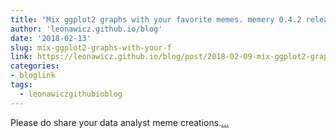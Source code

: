 ```yaml
---
title: "Mix ggplot2 graphs with your favorite memes. memery 0.4.2 released."
author: 'leonawicz.github.io/blog'
date: '2018-02-13'
slug: mix-ggplot2-graphs-with-your-f
link: https://leonawicz.github.io/blog/post/2018-02-09-mix-ggplot2-graphs-with-your-favorite-memes-memery-0-4-2-on-cran/
categories:
- bloglink
tags:
  - leonawiczgithubioblog
---
```


Please do share your data analyst meme creations.[... <i class="fas fa-external-link-alt"></i>](https://leonawicz.github.io/blog/post/2018-02-09-mix-ggplot2-graphs-with-your-favorite-memes-memery-0-4-2-on-cran/)


